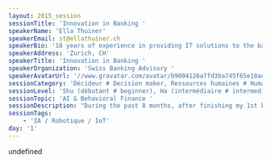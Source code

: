```yaml
---
layout: 2015_session
sessionTitle: 'Innovation in Banking '
speakerName: 'Ella Thuiner'
speakerEmail: st@ellathuiner.ch
speakerBio: '18 years of experience in providing IT solutions to the banking industry - Experienced and dedicated Business Analyst, Requirements Engineer & Project Manager, whose strength is the delivery of solutions by combining available knowledge in the organization; I worked as a developer, system administrator, internal auditor, trader for derivatives (in Vienna, London, Zurich) and therefore I have a solid knowledge of all kind of financial data. I like to emphasize team work and am strong in building professional relationships with senior experts as well as with stakeholders at all levels of the organization in order to serve the project. I have a good reputation for being pro-active and making things happen, in a friendly and focused manner. Since its online publication on August 07, 2014, there has been a total of 714 chapter downloads for my eBook on Springer for last year. Painting art and writing are my hobbies. I am currently completing my second book with the title “Banking Intelligence”. '
speakerAddress: 'Zurich, CH'
speakerTitle: 'Innovation in Banking '
speakerOrganization: 'Swiss Banking Advisory '
speakerAvatarUrl: '//www.gravatar.com/avatar/b9004126a7fd3ba745f65e18ac80ef31?size=200&default=mm'
sessionCategory: 'Décideur # Decision maker, Ressources humaines # Human resources, Encadrement, coach # Trainer, mentor, coach, Architecte # Architect, Développeur # Developer, Designer, Data scientist, Autre # Other'
sessionLevel: 'Shu (débutant # beginner), Ha (intermédiaire # intermediate), Ri (avancé # advanced)'
sessionTopic: 'AI & Behavioral Finance '
sessionDescription: "During the past 8 months, after finishing my 1st book “Banks of the Future”, I have continued to collect more information around a combination of topics which I find very interesting. In my new work I will provide an insight into behavioral finance, the value of innovations, mindfulness, and artificial intelligence. \n\n"
sessionTags:
    - 'IA / Robotique / IoT'
day: '1'
---
```


undefined
